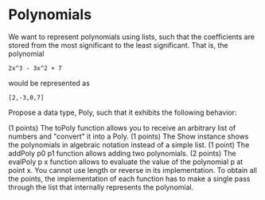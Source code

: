 # Polynomials

We want to represent polynomials using lists, such that the coefficients are stored from the most significant to the least significant. That is, the polynomial

```
2x^3 - 3x^2 + 7
```

would be represented as

```
[2,-3,0,7]
```

Propose a data type, Poly, such that it exhibits the following behavior:

(1 points) The toPoly function allows you to receive an arbitrary list of numbers and "convert" it into a Poly.
(1 points) The Show instance shows the polynomials in algebraic notation instead of a simple list.
(1 point) The addPoly p0 p1 function allows adding two polynomials.
(2 points) The evalPoly p x function allows to evaluate the value of the polynomial p at point x.
You cannot use length or reverse in its implementation. To obtain all the points, the implementation of each function has to make a single pass through the list that internally represents the polynomial.
